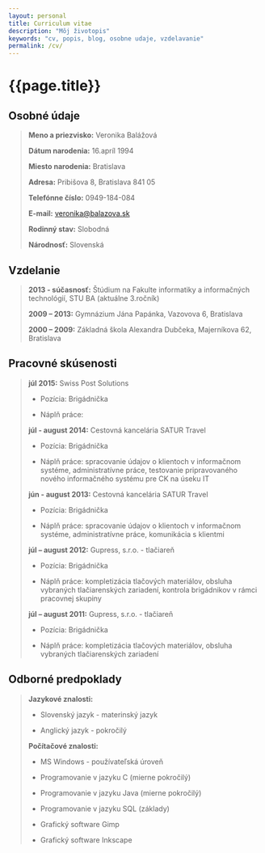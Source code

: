 ```yaml
---
layout: personal
title: Curriculum vitae
description: "Môj životopis"
keywords: "cv, popis, blog, osobne udaje, vzdelavanie"
permalink: /cv/
---
```

{{page.title}}
============

**Osobné údaje**
------------

> **Meno a priezvisko:** Veronika Balážová
>
> **Dátum narodenia:** 16.apríl 1994
>
> **Miesto narodenia:** Bratislava
>
> **Adresa:** Pribišova 8, Bratislava 841 05
>
> **Telefónne číslo:** 0949-184-084
>
> **E-mail:** veronika@balazova.sk
>
> **Rodinný stav:** Slobodná
>
> **Národnosť:** Slovenská


**Vzdelanie**
---------

> **2013 - súčasnosť:** Štúdium na Fakulte informatiky a informačných technológií, STU BA (aktuálne 3.ročník)
>
> **2009 – 2013:** Gymnázium Jána Papánka, Vazovova 6, Bratislava
>
> **2000 – 2009:** Základná škola Alexandra Dubčeka, Majerníkova 62, Bratislava                                              
>

**Pracovné skúsenosti**
-------------------

> **júl 2015:** Swiss Post Solutions
>
> - Pozícia: Brigádnička
>
> - Náplň práce: 
>
> **júl - august 2014:** Cestovná kancelária SATUR Travel
>
> - Pozícia: Brigádnička
>
> - Náplň práce: spracovanie údajov o klientoch v informačnom systéme, administratívne práce, testovanie pripravovaného nového informačného systému pre CK na úseku IT
>
> **jún - august 2013:** Cestovná kancelária SATUR Travel
>
> - Pozícia: Brigádnička
>
> - Náplň práce: spracovanie údajov o klientoch v informačnom systéme, administratívne práce, komunikácia s klientmi
> 
> **júl – august 2012:** Gupress, s.r.o. - tlačiareň
>
> - Pozícia: Brigádnička
>
> - Náplň práce: kompletizácia tlačových materiálov, obsluha vybraných tlačiarenských zariadení, kontrola brigádnikov v rámci pracovnej skupiny
>
> **júl – august 2011:** Gupress, s.r.o. - tlačiareň
>
> - Pozícia: Brigádnička 
>
> - Náplň práce: kompletizácia tlačových materiálov, obsluha vybraných tlačiarenských zariadení


**Odborné predpoklady**
-------------------

> **Jazykové znalosti:**
>
> - Slovenský jazyk - materinský jazyk
>
> - Anglický jazyk - pokročilý
>
> **Počítačové znalosti:**
>
> - MS Windows - používateľská úroveň
>
> - Programovanie v jazyku C (mierne pokročilý)
>
> - Programovanie v jazyku Java (mierne pokročilý)
>
> - Programovanie v jazyku SQL (základy)
>
> - Grafický software Gimp
>
> - Grafický software Inkscape